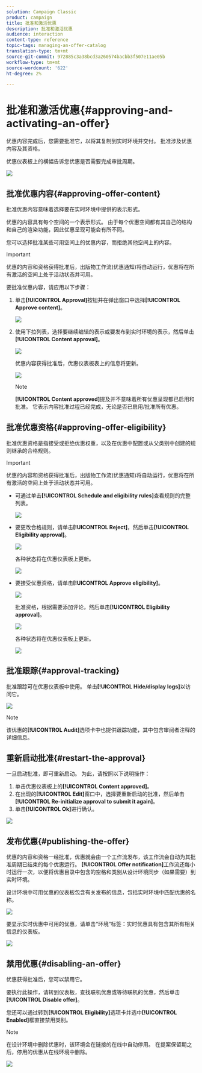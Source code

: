 ```yaml
---
solution: Campaign Classic
product: campaign
title: 批准和激活优惠
description: 批准和激活优惠
audience: interaction
content-type: reference
topic-tags: managing-an-offer-catalog
translation-type: tm+mt
source-git-commit: 972885c3a38bcd3a260574bacbb3f507e11ae05b
workflow-type: tm+mt
source-wordcount: '622'
ht-degree: 2%

---
```



# 批准和激活优惠{#approving-and-activating-an-offer}

优惠内容完成后，您需要批准它，以将其复制到实时环境并交付。 批准涉及优惠内容及其资格。

优惠仪表板上的横幅告诉您优惠是否需要完成审批周期。

![](assets/offer_validate_001.png)

## 批准优惠内容{#approving-offer-content}

批准优惠内容意味着选择要在实时环境中提供的表示形式。

优惠的内容具有每个空间的一个表示形式。 由于每个优惠空间都有其自己的结构和自己的渲染功能，因此优惠呈现可能会有所不同。

您可以选择批准某些可用空间上的优惠内容，而拒绝其他空间上的内容。

>[!IMPORTANT]
>
>优惠的内容和资格获得批准后，出版物工作流(优惠通知)将自动运行，优惠将在所有激活的空间上处于活动状态并可用。

要批准优惠内容，请应用以下步骤：

1. 单击&#x200B;**[!UICONTROL Approval]**&#x200B;按钮并在弹出窗口中选择&#x200B;**[!UICONTROL Approve content]**。

   ![](assets/offer_validate_002.png)

1. 使用下拉列表，选择要继续编辑的表示或要发布到实时环境的表示，然后单击&#x200B;**[!UICONTROL Content approval]**。

   ![](assets/offer_validate_003.png)

   优惠内容获得批准后，优惠仪表板表上的信息将更新。

   ![](assets/offer_validate_004.png)

   >[!NOTE]
   >
   >**[!UICONTROL Content approved]**&#x200B;提及并不意味着所有优惠呈现都已启用和批准。 它表示内容批准过程已经完成，无论是否已启用/批准所有优惠。

## 批准优惠资格{#approving-offer-eligibility}

批准优惠资格是指接受或拒绝优惠权重，以及在优惠中配置或从父类别中创建的规则继承的合格规则。

>[!IMPORTANT]
>
>优惠的内容和资格获得批准后，出版物工作流(优惠通知)将自动运行，优惠将在所有激活的空间上处于活动状态并可用。

* 可通过单击&#x200B;**[!UICONTROL Schedule and eligibility rules]**&#x200B;查看规则的完整列表。

   ![](assets/offer_validate_005.png)

* 要更改合格规则，请单击&#x200B;**[!UICONTROL Reject]**，然后单击&#x200B;**[!UICONTROL Eligibility approval]**。

   ![](assets/offer_validate_007.png)

   各种状态将在优惠仪表板上更新。

   ![](assets/offer_validate_006.png)

* 要接受优惠资格，请单击&#x200B;**[!UICONTROL Approve eligibility]**。

   ![](assets/offer_validate_008.png)

   批准资格，根据需要添加评论，然后单击&#x200B;**[!UICONTROL Eligibility approval]**。

   ![](assets/offer_validate_009.png)

   各种状态将在优惠仪表板上更新。

   ![](assets/offer_validate_010.png)

## 批准跟踪{#approval-tracking}

批准跟踪可在优惠仪表板中使用。 单击&#x200B;**[!UICONTROL Hide/display logs]**&#x200B;以访问它。

![](assets/offer_validate_012.png)

>[!NOTE]
>
>该优惠的&#x200B;**[!UICONTROL Audit]**&#x200B;选项卡中也提供跟踪功能，其中包含审阅者注释的详细信息。

## 重新启动批准{#restart-the-approval}

一旦启动批准，即可重新启动。 为此，请按照以下说明操作：

1. 单击优惠仪表板上的&#x200B;**[!UICONTROL Content approved]**。
1. 在出现的&#x200B;**[!UICONTROL Edit]**&#x200B;窗口中，选择要重新启动的批准，然后单击&#x200B;**[!UICONTROL Re-initialize approval to submit it again]**。
1. 单击&#x200B;**[!UICONTROL Ok]**&#x200B;进行确认。

![](assets/offer_validate_013.png)

## 发布优惠{#publishing-the-offer}

优惠的内容和资格一经批准，优惠就会由一个工作流发布，该工作流会自动为其批准周期已结束的每个优惠运行。 **[!UICONTROL Offer notification]**&#x200B;工作流还每小时运行一次，以便将优惠目录中包含的空格和类别从设计环境同步（如果需要）到实时环境。

设计环境中可用优惠的仪表板包含有关发布的信息，包括实时环境中匹配优惠的名称。

![](assets/offer_golive_001.png)

要显示实时优惠中可用的优惠，请单击“环境”标签：实时优惠具有包含其所有相关信息的仪表板。

![](assets/offer_golive_002.png)

## 禁用优惠{#disabling-an-offer}

优惠获得批准后，您可以禁用它。

要执行此操作，请转到仪表板，查找联机优惠或等待联机的优惠，然后单击&#x200B;**[!UICONTROL Disable offer]**。

您还可以通过转到&#x200B;**[!UICONTROL Eligibility]**&#x200B;选项卡并选中&#x200B;**[!UICONTROL Enabled]**&#x200B;框直接禁用类别。

>[!NOTE]
>
>在设计环境中删除优惠时，该环境会在链接的在线中自动停用。 在提案保留期之后，停用的优惠从在线环境中删除。

![](assets/offer_preview_deactivate.png)

